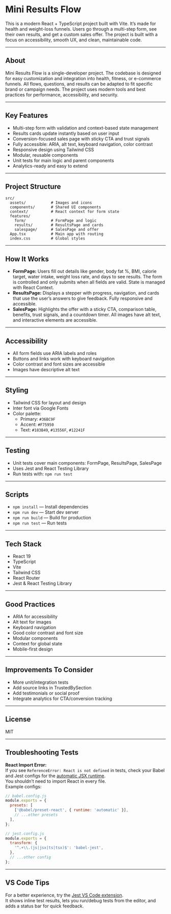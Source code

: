 # Mini Results Flow

This is a modern React + TypeScript project built with Vite. It’s made for health and weight-loss funnels. Users go through a multi-step form, see their own results, and get a custom sales offer. The project is built with a focus on accessibility, smooth UX, and clean, maintainable code.

---

## About

Mini Results Flow is a single-developer project. The codebase is designed for easy customization and integration into health, fitness, or e-commerce funnels. All flows, questions, and results can be adapted to fit specific brand or campaign needs. The project uses modern tools and best practices for performance, accessibility, and security.

---

## Key Features

- Multi-step form with validation and context-based state management
- Results cards update instantly based on user input
- Conversion-focused sales page with sticky CTA and trust signals
- Fully accessible: ARIA, alt text, keyboard navigation, color contrast
- Responsive design using Tailwind CSS
- Modular, reusable components
- Unit tests for main logic and parent components
- Analytics-ready and easy to extend

---

## Project Structure

```
src/
  assets/           # Images and icons
  components/       # Shared UI components
  context/          # React context for form state
  features/
    form/           # FormPage and logic
    results/        # ResultsPage and cards
    salespage/      # SalesPage and offer
  App.tsx           # Main app with routing
  index.css         # Global styles
```

---

## How It Works

- **FormPage:** Users fill out details like gender, body fat %, BMI, calorie target, water intake, weight loss rate, and days to see results. The form is controlled and only submits when all fields are valid. State is managed with React Context.
- **ResultsPage:** Displays a stepper with progress, navigation, and cards that use the user’s answers to give feedback. Fully responsive and accessible.
- **SalesPage:** Highlights the offer with a sticky CTA, comparison table, benefits, trust signals, and a countdown timer. All images have alt text, and interactive elements are accessible.

---

## Accessibility

- All form fields use ARIA labels and roles
- Buttons and links work with keyboard navigation
- Color contrast and font sizes are accessible
- Images have descriptive alt text

---

## Styling

- Tailwind CSS for layout and design
- Inter font via Google Fonts
- Color palette:
  - Primary: `#36BC9F`
  - Accent: `#F75950`
  - Text: `#183B49`, `#13556F`, `#12241F`

---

## Testing

- Unit tests cover main components: FormPage, ResultsPage, SalesPage
- Uses Jest and React Testing Library
- Run tests with: `npm run test`

---

## Scripts

- `npm install` — Install dependencies
- `npm run dev` — Start dev server
- `npm run build` — Build for production
- `npm run test` — Run tests

---

## Tech Stack

- React 19
- TypeScript
- Vite
- Tailwind CSS
- React Router
- Jest & React Testing Library

---

## Good Practices

- ARIA for accessibility
- Alt text for images
- Keyboard navigation
- Good color contrast and font size
- Modular components
- Context for global state
- Mobile-first design

---

## Improvements To Consider

- More unit/integration tests
- Add source links in TrustedBySection
- Add testimonials or social proof
- Integrate analytics for CTA/conversion tracking

---

## License

MIT

---

## Troubleshooting Tests

**React Import Error:**  
If you see `ReferenceError: React is not defined` in tests, check your Babel and Jest configs for the [automatic JSX runtime](https://react.dev/blog/2020/09/22/introducing-the-new-jsx-transform).  
You shouldn’t need to import React in every file.  
Example configs:

```js
// babel.config.js
module.exports = {
  presets: [
    ['@babel/preset-react', { runtime: 'automatic' }],
    // ...other presets
  ],
};

// jest.config.js
module.exports = {
  transform: {
    '^.+\\.(js|jsx|ts|tsx)$': 'babel-jest',
  },
  // ...other config
};
```

---

## VS Code Tips

For a better experience, try the [Jest VS Code extension](https://marketplace.visualstudio.com/items?itemName=Orta.vscode-jest).  
It shows inline test results, lets you run/debug tests from the editor, and adds a status bar for quick feedback.
